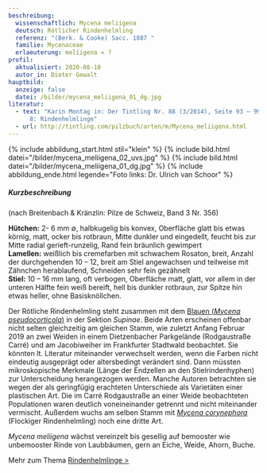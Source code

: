 ```yaml
---
beschreibung:
  wissenschaftlich: Mycena meliigena
  deutsch: Rötlicher Rindenhelmling
  referenz: "(Berk. & Cooke) Sacc. 1887 "
  familie: Mycenaceae
  erlaeuterung: meliigena = ?
profil:
  aktualisiert: 2020-08-10
  autor_in: Dieter Gewalt
hauptbild:
  anzeige: false
  datei: /bilder/mycena_meliigena_01_dg.jpg
literatur:
  - text: "Karin Montag in: Der Tintling Nr. 88 (3/2014), Seite 93 – 99: Mycena Teil
      8: Rindenhelmlinge"
  - url: http://tintling.com/pilzbuch/arten/m/Mycena_meliigena.html
---
```

{% include abbildung_start.html stil="klein" %}
{% include bild.html datei="/bilder/mycena_meliigena_02_uvs.jpg" %}
{% include bild.html datei="/bilder/mycena_meliigena_01_dg.jpg" %}
{% include abbildung_ende.html legende="Foto links: Dr. Ulrich van Schoor" %}

##### Kurzbeschreibung

(nach Breitenbach & Kränzlin: Pilze de Schweiz, Band 3 Nr. 356)

**Hütchen:** 2- 6 mm ∅, halbkugelig bis konvex, Oberfläche glatt bis etwas körnig, matt, ocker bis rotbraun, Mitte dunkler und eingedellt, feucht bis zur Mitte radial gerieft-runzelig, Rand fein bräunlich gewimpert\
**Lamellen:** weißlich bis cremefarben mit schwachem Rosaton, breit, Anzahl der durchgehenden 10 – 12, breit am Stiel angewachsen und teilweise mit Zähnchen herablaufend, Schneiden sehr fein gezähnelt\
**Stiel:** 10 – 16 mm lang, oft verbogen, Oberfläche matt, glatt, vor allem in der unteren Hälfte fein weiß bereift, hell bis dunkler rotbraun, zur Spitze hin etwas heller, ohne Basisknöllchen.

Der Rötliche Rindenhelmling steht zusammen mit dem [Blauen (*Mycena pseudocorticola*)](/pilze/mycena-pseudocorticola-blauer-rindenhelmling) in der Sektion *Supinae*. Beide Arten erscheinen offenbar nicht selten gleichzeitig am gleichen Stamm, wie zuletzt Anfang Februar 2019 an zwei Weiden in einem Dietzenbacher Parkgelände (Rodgaustraße Carré) und am Jacobiweiher im Frankfurter Stadtwald beobachtet. Sie könnten lt. Literatur miteinander verwechselt werden, wenn die Farben nicht eindeutig ausgeprägt oder altersbedingt verändert sind. Dann müssten mikroskopische Merkmale (Länge der Endzellen an den Stielrindenhyphen) zur Unterscheidung herangezogen werden. Manche Autoren betrachten sie wegen der als geringfügig erachteten Unterschiede als Varietäten einer plastischen Art. Die im Carré Rodgaustraße an einer Weide beobachteten Populationen waren deutlich voneineinander getrennt und nicht miteinander vermischt. Außerdem wuchs am selben Stamm mit *[Mycena corynephora](/pilze/mycena-corynephora-flockiger-rindenhelmling)* (Flockiger Rindenhelmling) noch eine dritte Art.

*Mycena meliigena* wächst vereinzelt bis gesellig auf bemooster wie unbemooster Rinde von Laubbäumen, gern an Eiche, Weide, Ahorn, Buche.

Mehr zum Thema [Rindenhelmlinge >](/verwandt/rindenhelmlinge)